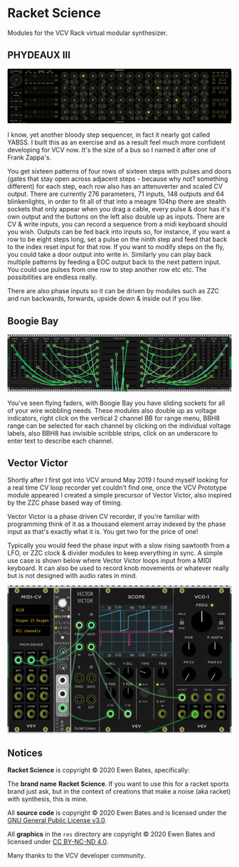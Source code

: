 # Racket Science
Modules for the VCV Rack virtual modular synthesizer.

## PHYDEAUX III
![](./img/fido3.png)

I know, yet another bloody step sequencer, in fact it nearly got called YABSS.  I built this as an exercise and as a result feel much more confident developing for VCV now.  It's the size of a bus so I named it after one of Frank Zappa's.

You get sixteen patterns of four rows of sixteen steps with pulses and doors (gates that stay open across adjacent steps - because why not?  something different) for each step, each row also has an attenuverter and scaled CV output.  There are currently 276 parameters, 71 inputs, 148 outputs and 64 blinkenlights, in order to fit all of that into a meagre 104hp there are stealth sockets that only appear when you drag a cable, every pulse & door has it's own output and the buttons on the left also double up as inputs.  There are CV & write inputs, you can record a sequence from a midi keyboard should you wish.  Outputs can be fed back into inputs so, for instance, if you want a row to be eight steps long, set a pulse on the ninth step and feed that back to the index reset input for that row.  If you want to modify steps on the fly, you could take a door output into write in.  Similarly you can play back multiple patterns by feeding a EOC output back to the next pattern input.  You could use pulses from one row to step another row etc etc. The possibilities are endless really.

There are also phase inputs so it can be driven by modules such as ZZC and run backwards, forwards, upside down & inside out if you like.


## Boogie Bay

![](./img/boogie.png) 

You've seen flying faders, with Boogie Bay you have sliding sockets for all of your wire wobbling needs.
These modules also double up as voltage indicators, right click on the vertical 2 channel BB for range menu, BBH8 range can be selected for each channel by clicking on the individual voltage labels, also BBH8 has invisible scribble strips, click on an underscore to enter text to describe each channel.

## Vector Victor

Shortly after I first got into VCV around May 2019 I found myself looking for a real time CV loop recorder yet couldn't find one, once the VCV Prototype module appeared I created a simple precursor of Vector Victor, also inspired by the ZZC phase based way of timing.

Vector Victor is a phase driven CV recorder, if you're familiar with programming think of it as a thousand element array indexed by the phase input as that's exactly what it is.  You get two for the price of one!

Typically you would feed the phase input with a slow rising sawtooth from a LFO, or ZZC clock & divider modules to keep everything in sync.  A simple use case is shown below where Vector Victor loops input from a MIDI keyboard.  It can also be used to record knob movements or whatever really but is not designed with audio rates in mind.

![](./img/RSVectorVictor.png)


## Notices

**Racket Science** is copyright © 2020 Ewen Bates, specifically:

The **brand name** **Racket Science**.  If you want to use this for a racket sports brand just ask, but in the context of creations that make a noise (aka racket) with synthesis, this is mine.

All **source code** is copyright © 2020 Ewen Bates and is licensed under the [GNU General Public License v3.0](gpl-3.0.txt).

All **graphics** in the `res` directory are copyright © 2020 Ewen Bates and licensed under [CC BY-NC-ND 4.0](https://creativecommons.org/licenses/by-nc-nd/4.0/).

Many thanks to the VCV developer community.
